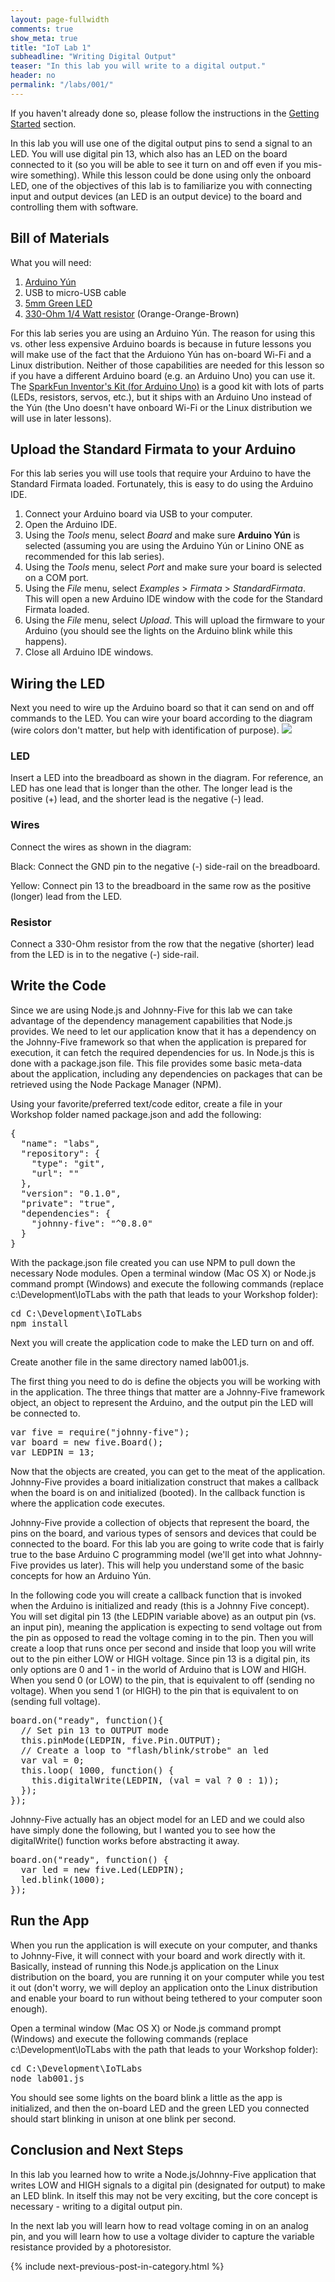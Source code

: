 ```yaml
---
layout: page-fullwidth
comments: true
show_meta: true
title: "IoT Lab 1"
subheadline: "Writing Digital Output"
teaser: "In this lab you will write to a digital output."
header: no
permalink: "/labs/001/"
---
```

If you haven't already done so, please follow the instructions in the [Getting Started](/getting-started/) section.

In this lab you will use one of the digital output pins to send a signal to an LED. You will use digital pin 13, which also has an LED on the board connected to it (so you will be able to see it turn on and off even if you mis-wire something). While this lesson could be done using only the onboard LED, one of the objectives of this lab is to familiarize you with connecting input and output devices (an LED is an output device) to the board and controlling them with software.

## Bill of Materials

What you will need:

1. [Arduino Y&uacute;n](http://www.arduino.cc/en/Main/ArduinoBoardYun)
2. USB to micro-USB cable
3. [5mm Green LED](http://www.sparkfun.com/products/12062)
4. [330-Ohm 1/4 Watt resistor](http://www.sparkfun.com/products/10969) (Orange-Orange-Brown)

For this lab series you are using an Arduino Y&uacute;n. The reason for using this vs. other less expensive Arduino boards is because in future lessons you will make use of the fact that the Arduiono Y&uacute;n has on-board Wi-Fi and a Linux distribution. Neither of those capabilities are needed for this lesson so if you have a different Arduino board (e.g. an Arduino Uno) you can use it. The [SparkFun Inventor's Kit (for Arduino Uno)](http://www.sparkfun.com/products/13154) is a good kit with lots of parts (LEDs, resistors, servos, etc.), but it ships with an Arduino Uno instead of the Y&uacute;n (the Uno doesn't have onboard Wi-Fi or the Linux distribution we will use in later lessons).

## Upload the Standard Firmata to your Arduino

For this lab series you will use tools that require your Arduino to have the Standard Firmata loaded. Fortunately, this is easy to do using the Arduino IDE.

1. Connect your Arduino board via USB to your computer.
2. Open the Arduino IDE.
3. Using the _Tools_ menu, select _Board_ and make sure <b>Arduino Y&uacute;n</b> is selected (assuming you are using the Arduino Y&uacute;n or Linino ONE as recommended for this lab series).
4. Using the _Tools_ menu, select _Port_ and make sure your board is selected on a COM port.
5. Using the _File_ menu, select _Examples_ > _Firmata_ > _StandardFirmata_. This will open a new Arduino IDE window with the code for the Standard Firmata loaded.
6. Using the _File_ menu, select _Upload_. This will upload the firmware to your Arduino (you should see the lights on the Arduino blink while this happens).
7. Close all Arduino IDE windows.

## Wiring the LED

Next you need to wire up the Arduino board so that it can send on and off commands to the LED. You can wire your board according to the diagram (wire colors don't matter, but help with identification of purpose).
<img src="/images/lab001_bb.png"/>

### LED

Insert a LED into the breadboard as shown in the diagram. For reference, an LED has one lead that is longer than the other. The longer lead is the positive (+) lead, and the shorter lead is the negative (-) lead.

### Wires

Connect the wires as shown in the diagram:

Black: Connect the GND pin to the negative (-) side-rail on the breadboard.

Yellow: Connect pin 13 to the breadboard in the same row as the positive (longer) lead from the LED.

### Resistor

Connect a 330-Ohm resistor from the row that the negative (shorter) lead from the LED is in to the negative (-) side-rail.

## Write the Code

Since we are using Node.js and Johnny-Five for this lab we can take advantage of the dependency management capabilities that Node.js provides. We need to let our application know that it has a dependency on the Johnny-Five framework so that when the application is prepared for execution, it can fetch the required dependencies for us. In Node.js this is done with a package.json file. This file provides some basic meta-data about the application, including any dependencies on packages that can be retrieved using the Node Package Manager (NPM).

Using your favorite/preferred text/code editor, create a file in your Workshop folder named package.json and add the following:

<pre>
{
  "name": "labs",
  "repository": {
    "type": "git",
    "url": ""
  },
  "version": "0.1.0",
  "private": "true",
  "dependencies": {
    "johnny-five": "^0.8.0"
  }
}
</pre>

With the package.json file created you can use NPM to pull down the necessary Node modules. Open a terminal window (Mac OS X) or Node.js command prompt (Windows) and execute the following commands (replace c:\Development\IoTLabs with the path that leads to your Workshop folder):

<pre>
cd C:\Development\IoTLabs
npm install
</pre>

Next you will create the application code to make the LED turn on and off.

Create another file in the same directory named lab001.js.

The first thing you need to do is define the objects you will be working with in the application. The three things that matter are a Johnny-Five framework object, an object to represent the Arduino, and the output pin the LED will be connected to.

<pre>
var five = require("johnny-five");
var board = new five.Board();
var LEDPIN = 13;
</pre>
  
Now that the objects are created, you can get to the meat of the application. Johnny-Five provides a board initialization construct that makes a callback when the board is on and initialized (booted). In the callback function is where the application code executes.

Johnny-Five provide a collection of objects that represent the board, the pins on the board, and various types of sensors and devices that could be connected to the board. For this lab you are going to write code that is fairly true to the base Arduino C programming model (we'll get into what Johnny-Five provides us later). This will help you understand some of the basic concepts for how an Arduino Y&uacute;n.

In the following code you will create a callback function that is invoked when the Arduino is initialized and ready (this is a Johnny Five concept). You will set digital pin 13 (the LEDPIN variable above) as an output pin (vs. an input pin), meaning the application is expecting to send voltage out from the pin as opposed to read the voltage coming in to the pin. Then you will create a loop that runs once per second and inside that loop you will write out to the pin either LOW or HIGH voltage. Since pin 13 is a digital pin, its only options are 0 and 1 - in the world of Arduino that is LOW and HIGH. When you send 0 (or LOW) to the pin, that is equivalent to off (sending no voltage). When you send 1 (or HIGH) to the pin that is equivalent to on (sending full voltage).

<pre>
board.on("ready", function(){
  // Set pin 13 to OUTPUT mode
  this.pinMode(LEDPIN, five.Pin.OUTPUT);
  // Create a loop to "flash/blink/strobe" an led
  var val = 0;
  this.loop( 1000, function() {
    this.digitalWrite(LEDPIN, (val = val ? 0 : 1));
  });
});
</pre>
  
Johnny-Five actually has an object model for an LED and we could also have simply done the following, but I wanted you to see how the digitalWrite() function works before abstracting it away.

<pre>
board.on("ready", function() {
  var led = new five.Led(LEDPIN);
  led.blink(1000);
});
</pre>

## Run the App

When you run the application is will execute on your computer, and thanks to Johnny-Five, it will connect with your board and work directly with it. Basically, instead of running this Node.js application on the Linux distribution on the board, you are running it on your computer while you test it out (don't worry, we will deploy an application onto the Linux distribution and enable your board to run without being tethered to your computer soon enough).

Open a terminal window (Mac OS X) or Node.js command prompt (Windows) and execute the following commands (replace c:\Development\IoTLabs with the path that leads to your Workshop folder):

<pre>
cd C:\Development\IoTLabs
node lab001.js
</pre>

You should see some lights on the board blink a little as the app is initialized, and then the on-board LED and the green LED you connected should start blinking in unison at one blink per second.

## Conclusion and Next Steps

In this lab you learned how to write a Node.js/Johnny-Five application that writes LOW and HIGH signals to a digital pin (designated for output) to make an LED blink. In itself this may not be very exciting, but the core concept is necessary - writing to a digital output pin.

In the next lab you will learn how to read voltage coming in on an analog pin, and you will learn how to use a voltage divider to capture the variable resistance provided by a photoresistor.

{% include next-previous-post-in-category.html %}